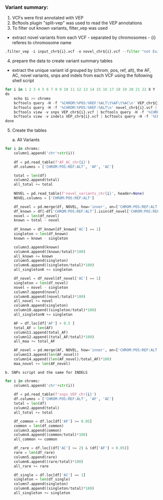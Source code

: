 ### Variant summary:
1. VCFs were first annotated with VEP
2. Bcftools plugin "split-vep" was used to read the VEP annotations
3. To filter out known variants, filter_vep was used 
- extract novel variants from each VCF - separated by chromosomes - {i} referes to chromosome name


```python
.filter_vep -i input_chr${i}.vcf -o novel_chr${i}.vcf --filter "not Existing_variation" 
```

4. prepare the data to create variant summary tables
- extract the unique variant id grouped by (chrom, pos, ref, alt), the AF, AC, novel variants, snps and indels from each VCF using the following shell script


```python
for i in 1 2 3 4 5 6 7 8 9 10 11 12 13 14 15 16 17 18 19 20 21 22 X Y
do
    echo $i >> chroms 
    bcftools query -H -f '%CHROM:%POS:%REF:%ALT\t%AF\t%AC\n' VEP_chr${i}.vcf > AF_AC_chr${i}
    bcftools query -H -f '%CHROM:%POS:%REF:%ALT\n' novel_chr${i}.vcf | tail -n +2 > novel_variants_chr${i}
    bcftools view -v snps VEP_chr${i}.vcf | bcftools query -H -f '%CHROM:%POS:%REF:%ALT\t%AF\t%AC\n' > snps_VEP_chr${i}.txt 
    bcftools view -v indels VEP_chr${i}.vcf | bcftools query -H -f '%CHROM:%POS:%REF:%ALT\t%AF\t%AC\n'> indels_VEP_chr${i}.txt 
done
```

5. Create the tables

    a. All Variants


```python
for i in chroms:
    column1.append('chr'+str(i))
    
    df = pd.read_table(f'AF_AC_chr{i}')
    df.columns = ['CHROM:POS:REF:ALT', 'AF', 'AC']

    total = len(df)
    column2.append(total)
    all_total += total
    
    NOVEL = pd.read_table(f'novel_variants_chr{i}', header=None)
    NOVEL.columns = ['CHROM:POS:REF:ALT']

    df_novel = pd.merge(df, NOVEL, how='inner', on=['CHROM:POS:REF:ALT'])
    df_known = df[~df['CHROM:POS:REF:ALT'].isin(df_novel['CHROM:POS:REF:ALT'])]
    novel = len(df_novel)
    known = total - novel
    
    df_known = df_known[df_known['AC'] == 1]
    singleton = len(df_known)
    known = known - singleton

    column3.append(known)
    column4.append((known/total)*100)
    all_known += known
    column5.append(singleton)
    column6.append((singleton/total)*100)
    all_singletonK += singleton

    df_novel = df_novel[df_novel['AC'] == 1]
    singleton = len(df_novel)
    novel = novel - singleton
    column7.append(novel)
    column8.append((novel/total)*100)
    all_novel += novel
    column9.append(singleton)
    column10.append((singleton/total)*100)
    all_singletonN += singleton

    AF = df.loc[df['AF'] > 0.5 ]
    total_AF = len(AF)
    column11.append(total_AF)
    column12.append((total_AF/total)*100)
    all_maa += total_AF

    AF_novel = pd.merge(AF, NOVEL, how='inner', on=['CHROM:POS:REF:ALT'])
    column13.append(len(AF_novel))
    column14.append((len(AF_novel)/total_AF)*100)
    maa_novel += len(AF_novel)

```

    b. SNPs script and the same for INDELS


```python
for i in chroms:
    column1.append('chr'+str(i))
    
    df = pd.read_table(f'snps_VEP_chr{i}')
    df.columns = ['CHROM:POS:REF:ALT', 'AF', 'AC']
    total = len(df)
    column2.append(total)
    all_total += total

    df_common = df.loc[df['AF'] >= 0.05]
    common = len(df_common)
    column3.append(common)
    column4.append((common/total)*100)
    all_common += common

    df_rare = df.loc[(df['AC'] >= 2) & (df['AF'] < 0.05)]
    rare = len(df_rare)
    column5.append(rare)
    column6.append((rare/total)*100)
    all_rare += rare

    df_single = df.loc[df['AC'] == 1]
    singleton = len(df_single)
    column7.append(singleton)
    column8.append((singleton/total)*100)
    all_singleton += singleton

```
